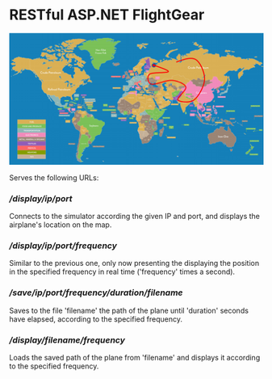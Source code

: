 # RESTful ASP.NET FlightGear

![Alt text](/map.jpg?raw=true "image")

Serves the following URLs: 

### _/display/ip/port_

Connects to the simulator according the given IP and port, and displays the airplane's location on the map.

### _/display/ip/port/frequency_

Similar to the previous one, only now presenting the displaying the position in the specified frequency in real time ('frequency' times a second).

### _/save/ip/port/frequency/duration/filename_

Saves to the file 'filename' the path of the plane until 'duration' seconds have elapsed, according to the specified frequency.

### _/display/filename/frequency_

Loads the saved path of the plane from 'filename' and displays it according to the specified frequency.
